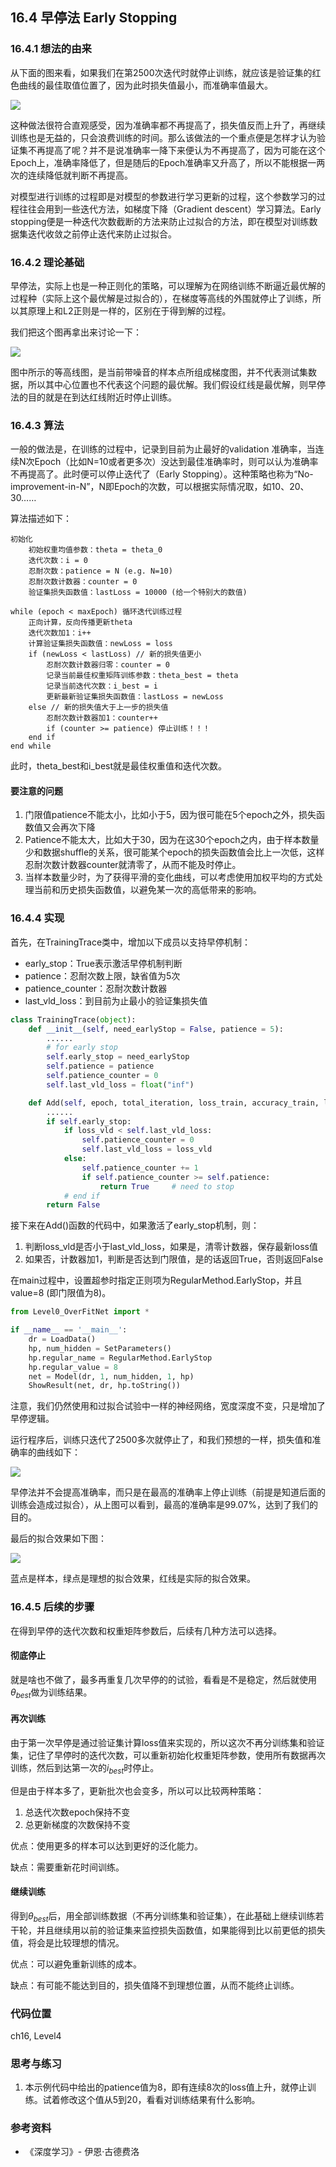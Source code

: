 <!--Copyright © Microsoft Corporation. All rights reserved.
  适用于[License](https://github.com/Microsoft/ai-edu/blob/master/LICENSE.md)版权许可-->

## 16.4 早停法 Early Stopping

### 16.4.1 想法的由来

从下面的图来看，如果我们在第2500次迭代时就停止训练，就应该是验证集的红色曲线的最佳取值位置了，因为此时损失值最小，而准确率值最大。

<img src="../Images/16/overfitting_sin_loss.png" />

这种做法很符合直观感受，因为准确率都不再提高了，损失值反而上升了，再继续训练也是无益的，只会浪费训练的时间。那么该做法的一个重点便是怎样才认为验证集不再提高了呢？并不是说准确率一降下来便认为不再提高了，因为可能在这个Epoch上，准确率降低了，但是随后的Epoch准确率又升高了，所以不能根据一两次的连续降低就判断不再提高。

对模型进行训练的过程即是对模型的参数进行学习更新的过程，这个参数学习的过程往往会用到一些迭代方法，如梯度下降（Gradient descent）学习算法。Early stopping便是一种迭代次数截断的方法来防止过拟合的方法，即在模型对训练数据集迭代收敛之前停止迭代来防止过拟合。

### 16.4.2 理论基础

早停法，实际上也是一种正则化的策略，可以理解为在网络训练不断逼近最优解的过程种（实际上这个最优解是过拟合的），在梯度等高线的外围就停止了训练，所以其原理上和L2正则是一样的，区别在于得到解的过程。

我们把这个图再拿出来讨论一下：

<img src="../Images/16/regular0.png" />

图中所示的等高线图，是当前带噪音的样本点所组成梯度图，并不代表测试集数据，所以其中心位置也不代表这个问题的最优解。我们假设红线是最优解，则早停法的目的就是在到达红线附近时停止训练。

### 16.4.3 算法

一般的做法是，在训练的过程中，记录到目前为止最好的validation 准确率，当连续N次Epoch（比如N=10或者更多次）没达到最佳准确率时，则可以认为准确率不再提高了。此时便可以停止迭代了（Early Stopping）。这种策略也称为“No-improvement-in-N”，N即Epoch的次数，可以根据实际情况取，如10、20、30……

算法描述如下：

```
初始化
    初始权重均值参数：theta = theta_0
    迭代次数：i = 0
    忍耐次数：patience = N (e.g. N=10)
    忍耐次数计数器：counter = 0
    验证集损失函数值：lastLoss = 10000 (给一个特别大的数值)

while (epoch < maxEpoch) 循环迭代训练过程
    正向计算，反向传播更新theta
    迭代次数加1：i++
    计算验证集损失函数值：newLoss = loss
    if (newLoss < lastLoss) // 新的损失值更小
        忍耐次数计数器归零：counter = 0
        记录当前最佳权重矩阵训练参数：theta_best = theta
        记录当前迭代次数：i_best = i
        更新最新验证集损失函数值：lastLoss = newLoss
    else // 新的损失值大于上一步的损失值
        忍耐次数计数器加1：counter++
        if (counter >= patience) 停止训练！！！
    end if
end while
```

此时，theta_best和i_best就是最佳权重值和迭代次数。

#### 要注意的问题

1. 门限值patience不能太小，比如小于5，因为很可能在5个epoch之外，损失函数值又会再次下降
2. Patience不能太大，比如大于30，因为在这30个epoch之内，由于样本数量少和数据shuffle的关系，很可能某个epoch的损失函数值会比上一次低，这样忍耐次数计数器counter就清零了，从而不能及时停止。
3. 当样本数量少时，为了获得平滑的变化曲线，可以考虑使用加权平均的方式处理当前和历史损失函数值，以避免某一次的高低带来的影响。

### 16.4.4 实现

首先，在TrainingTrace类中，增加以下成员以支持早停机制：
- early_stop：True表示激活早停机制判断
- patience：忍耐次数上限，缺省值为5次
- patience_counter：忍耐次数计数器
- last_vld_loss：到目前为止最小的验证集损失值

```Python
class TrainingTrace(object):
    def __init__(self, need_earlyStop = False, patience = 5):
        ......
        # for early stop
        self.early_stop = need_earlyStop
        self.patience = patience
        self.patience_counter = 0
        self.last_vld_loss = float("inf")

    def Add(self, epoch, total_iteration, loss_train, accuracy_train, loss_vld, accuracy_vld):
        ......
        if self.early_stop:
            if loss_vld < self.last_vld_loss:
                self.patience_counter = 0
                self.last_vld_loss = loss_vld
            else:
                self.patience_counter += 1
                if self.patience_counter >= self.patience:
                    return True     # need to stop
            # end if
        return False
```
接下来在Add()函数的代码中，如果激活了early_stop机制，则：
1. 判断loss_vld是否小于last_vld_loss，如果是，清零计数器，保存最新loss值
2. 如果否，计数器加1，判断是否达到门限值，是的话返回True，否则返回False

在main过程中，设置超参时指定正则项为RegularMethod.EarlyStop，并且value=8 (即门限值为8)。

```Python
from Level0_OverFitNet import *

if __name__ == '__main__':
    dr = LoadData()
    hp, num_hidden = SetParameters()
    hp.regular_name = RegularMethod.EarlyStop
    hp.regular_value = 8
    net = Model(dr, 1, num_hidden, 1, hp)
    ShowResult(net, dr, hp.toString())
```

注意，我们仍然使用和过拟合试验中一样的神经网络，宽度深度不变，只是增加了早停逻辑。

运行程序后，训练只迭代了2500多次就停止了，和我们预想的一样，损失值和准确率的曲线如下：

<img src="../Images/16/EarlyStop_sin_loss.png" />

早停法并不会提高准确率，而只是在最高的准确率上停止训练（前提是知道后面的训练会造成过拟合），从上图可以看到，最高的准确率是99.07%，达到了我们的目的。

最后的拟合效果如下图：

<img src="../Images/16/EarlyStop_sin_result.png" ch="500" />

蓝点是样本，绿点是理想的拟合效果，红线是实际的拟合效果。

### 16.4.5 后续的步骤

在得到早停的迭代次数和权重矩阵参数后，后续有几种方法可以选择。

#### 彻底停止

就是啥也不做了，最多再重复几次早停的的试验，看看是不是稳定，然后就使用$\theta_{best}$做为训练结果。

#### 再次训练

由于第一次早停是通过验证集计算loss值来实现的，所以这次不再分训练集和验证集，记住了早停时的迭代次数，可以重新初始化权重矩阵参数，使用所有数据再次训练，然后到达第一次的$i_{best}$时停止。

但是由于样本多了，更新批次也会变多，所以可以比较两种策略：
1) 总迭代次数epoch保持不变
2) 总更新梯度的次数保持不变

优点：使用更多的样本可以达到更好的泛化能力。

缺点：需要重新花时间训练。

#### 继续训练

得到$\theta_{best}$后，用全部训练数据（不再分训练集和验证集），在此基础上继续训练若干轮，并且继续用以前的验证集来监控损失函数值，如果能得到比以前更低的损失值，将会是比较理想的情况。

优点：可以避免重新训练的成本。

缺点：有可能不能达到目的，损失值降不到理想位置，从而不能终止训练。

### 代码位置

ch16, Level4

### 思考与练习

1. 本示例代码中给出的patience值为8，即有连续8次的loss值上升，就停止训练。试着修改这个值从5到20，看看对训练结果有什么影响。

### 参考资料

- 《深度学习》- 伊恩·古德费洛
